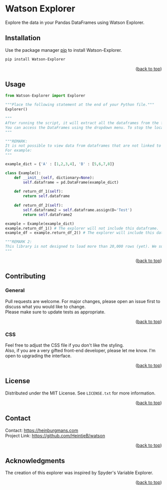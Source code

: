 # Watson Explorer

Explore the data in your Pandas DataFrames using Watson Explorer.

## Installation

Use the package manager [pip](https://pypi.org/project/Watson-Explorer/) to install Watson-Explorer.

```bash
pip install Watson-Explorer
```

<p align="right">(<a href="#readme-top">back to top</a>)</p>

## Usage

```python
from Watson-Explorer import Explorer

"""Place the following statement at the end of your Python file."""
Explorer()

"""
After running the script, it will extract all the dataframes from the file, delete all old HTML files, create new HTML files, and open a local host to display the DataFrames. 
You can access the DataFrames using the dropdown menu. To stop the local host, click on the 'Stop Server' button, and the tab sheet will automatically close.
"""

"""REMARK:
It is not possible to view data from dataframes that are not linked to variables.
For example:
"""

example_dict = {'A' : [1,2,3,4], 'B' : [5,6,7,8]}

class Example():
    def __init__(self, dictionary=None):
        self.dataframe = pd.DataFrame(example_dict)
    
    def return_df_1(self):
        return self.dataframe
    
    def return_df_2(self):
        self.dataframe2 = self.dataframe.assign(D='Test')
        return self.dataframe2

example = Example(example_dict)
example.return_df_1() # The explorer will not include this dataframe.
example_df = example.return_df_2() # The explorer will include this dataframe.

"""REMARK 2:
This library is not designed to load more than 20,000 rows (yet). We suggest using .head() to reduce the size of your dataframe before using this library.
"""
```
<p align="right">(<a href="#readme-top">back to top</a>)</p>

## Contributing

### General
Pull requests are welcome. For major changes, please open an issue first to discuss what you would like to change. <br>
Please make sure to update tests as appropriate.

<p align="right">(<a href="#readme-top">back to top</a>)</p>

### CSS
Feel free to adjust the CSS file if you don't like the styling.<br>
Also, if you are a very gifted front-end developer, please let me know. I'm open to upgrading the interface.

<p align="right">(<a href="#readme-top">back to top</a>)</p>

## License
Distributed under the MIT License. See `LICENSE.txt` for more information.

<p align="right">(<a href="#readme-top">back to top</a>)</p>

## Contact
Contact: https://heinburgmans.com <br>
Project Link: https://github.com/HeintjeB/watson

<p align="right">(<a href="#readme-top">back to top</a>)</p>

## Acknowledgments
The creation of this explorer was inspired by Spyder's Variable Explorer.

<p align="right">(<a href="#readme-top">back to top</a>)</p>